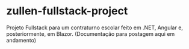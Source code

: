 # zullen-fullstack-project
Projeto Fullstack para um contraturno escolar feito em .NET, Angular e, posteriormente, em Blazor. (Documentação para postagem aqui em andamento)
